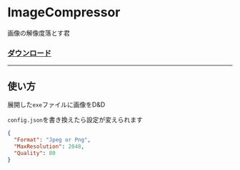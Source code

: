 # ImageCompressor
画像の解像度落とす君

### [ダウンロード](https://github.com/Gomorroth/ImageCompressor/releases/latest)

----

## 使い方
展開した`exe`ファイルに画像をD&D

`config.json`を書き換えたら設定が変えられます

```json
{
  "Format": "Jpeg or Png", 
  "MaxResolution": 2048, 
  "Quality": 80
}
```
